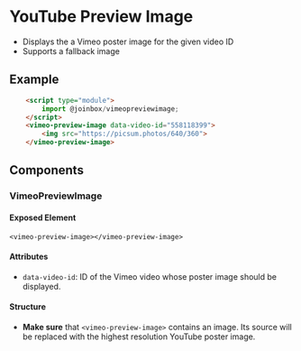 # YouTube Preview Image

- Displays the a Vimeo poster image for the given video ID
- Supports a fallback image

## Example

````html
    <script type="module">
        import @joinbox/vimeopreviewimage;
    </script>
    <vimeo-preview-image data-video-id="558118399">
        <img src="https://picsum.photos/640/360">
    </vimeo-preview-image>
````

## Components

### VimeoPreviewImage

#### Exposed Element
`<vimeo-preview-image></vimeo-preview-image>`

#### Attributes
- `data-video-id`: ID of the Vimeo video whose poster image should be displayed.

#### Structure
- **Make sure** that `<vimeo-preview-image>` contains an image. Its source will be replaced with
the highest resolution YouTube poster image.